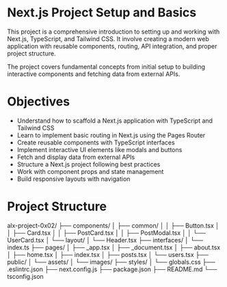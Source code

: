 # Next.js Project Setup and Basics

This project is a comprehensive introduction to setting up and working with Next.js, TypeScript, and Tailwind CSS. It involve creating a modern web application with reusable components, routing, API integration, and proper project structure. 

The project covers fundamental concepts from initial setup to building interactive components and fetching data from external APIs.

# Objectives
 - Understand how to scaffold a Next.js application with TypeScript and Tailwind CSS
 - Learn to implement basic routing in Next.js using the Pages Router
 - Create reusable components with TypeScript interfaces
 - Implement interactive UI elements like modals and buttons
 - Fetch and display data from external APIs
 - Structure a Next.js project following best practices
 - Work with component props and state management
 - Build responsive layouts with navigation

# Project Structure
alx-project-0x02/
├── components/
│   ├── common/
│   │   ├── Button.tsx
│   │   ├── Card.tsx
│   │   ├── PostCard.tsx
│   │   ├── PostModal.tsx
│   │   └── UserCard.tsx
│   └── layout/
│       └── Header.tsx
├── interfaces/
│   └── index.ts
├── pages/
│   ├── _app.tsx
│   ├── _document.tsx
│   ├── about.tsx
│   ├── home.tsx
│   ├── index.tsx
│   ├── posts.tsx
│   └── users.tsx
├── public/
│   └── assets/
│       └── images/
├── styles/
│   └── globals.css
├── .eslintrc.json
├── next.config.js
├── package.json
├── README.md
└── tsconfig.json
